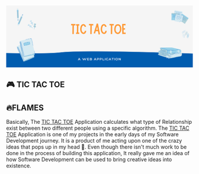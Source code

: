 <img src="IMG/banner.png" />

<h2>🎮 TIC TAC TOE</h2>
<h2> 🔥FLAMES </h2>
Basically, The <a href="https://ajaiqmar.github.io/TIC_TAC_TOE/">TIC TAC TOE</a> Application calculates what type of Relationship exist between two different people using a specific algorithm. The <a href="https://ajaiqmar.github.io/TIC_TAC_TOE/">TIC TAC TOE</a> Application is one of my projects in the early days of my Software Development journey. It is a product of me acting upon one of the crazy ideas that pops up in my head 🤪. Even though there isn't much work to be done in the process of building this application, It really gave me an idea of how Software Development can be used to bring creative ideas into existence.
